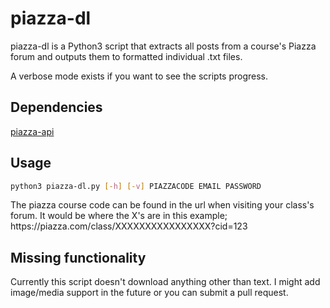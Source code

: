 # piazza-dl

piazza-dl is a Python3 script that extracts all posts from a course's Piazza forum and outputs them to formatted individual .txt files.

A verbose mode exists if you want to see the scripts progress.

## Dependencies
[piazza-api](https://github.com/hfaran/piazza-api)

## Usage
```bash session
python3 piazza-dl.py [-h] [-v] PIAZZACODE EMAIL PASSWORD
```
The piazza course code can be found in the url when visiting your class's forum. It would be where the X's are in this example; https[]()://piazza.com/class/XXXXXXXXXXXXXXXX?cid=123

## Missing functionality
Currently this script doesn't download anything other than text. I might add image/media support in the future or you can submit a pull request.
